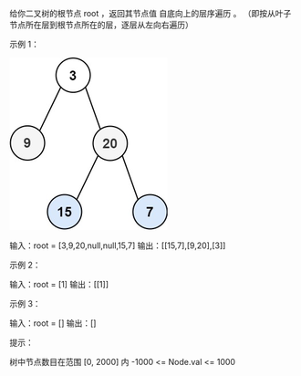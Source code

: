 给你二叉树的根节点 root ，返回其节点值 自底向上的层序遍历 。 （即按从叶子节点所在层到根节点所在的层，逐层从左向右遍历）

示例 1：

![img.png](img.png)

输入：root = [3,9,20,null,null,15,7]
输出：[[15,7],[9,20],[3]]

示例 2：

输入：root = [1]
输出：[[1]]

示例 3：

输入：root = []
输出：[]

提示：

树中节点数目在范围 [0, 2000] 内
-1000 <= Node.val <= 1000